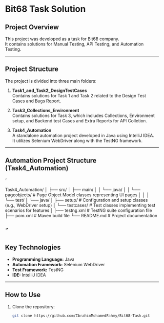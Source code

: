 # Bit68 Task Solution

## Project Overview
This project was developed as a task for Bit68 company.  
It contains solutions for Manual Testing, API Testing, and Automation Testing.

---

## Project Structure

The project is divided into three main folders:

1. **Task1_and_Task2_DesignTestCases**  
   Contains solutions for Task 1 and Task 2 related to the Design Test Cases and Bugs Report.

2. **Task3_Collections_Environment**  
   Contains solutions for Task 3, which includes Collections, Environment setup, and Backend test Cases and Extra Reports for API Colletion.

3. **Task4_Automation**  
   A standalone automation project developed in Java using IntelliJ IDEA.  
   It utilizes Selenium WebDriver along with the TestNG framework.

---
## Automation Project Structure (Task4_Automation)
َََ

Task4_Automation/
│
├── src/
│ ├── main/
│ │ └── java/
│ │ └── pageobjects/ # Page Object Model classes representing UI pages
│ │
│ └── test/
│ └── java/
│ ├── setup/ # Configuration and setup classes (e.g., WebDriver setup)
│ └── testcases/ # Test classes implementing test scenarios for features
│
├── testng.xml # TestNG suite configuration file
├── pom.xml # Maven build file
└── README.md # Project documentation

َََ
---

## Key Technologies

- **Programming Language:** Java  
- **Automation Framework:** Selenium WebDriver  
- **Test Framework:** TestNG  
- **IDE:** IntelliJ IDEA  

---

## How to Use

1. Clone the repository:

   ```bash
   git clone https://github.com/IbrahimMohamedFahmy/Bit68-Task.git



